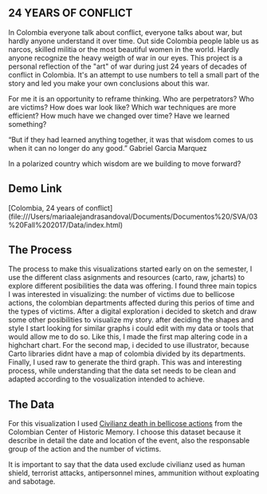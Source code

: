 ## 24 YEARS OF CONFLICT

In Colombia everyone talk about conflict, everyone talks about war, but hardly anyone understand it over time. Out side Colombia people lable us as narcos, skilled militia or the most beautiful women in the world. Hardly anyone recognize the heavy weigth of war in our eyes. This project is a personal reflection of the "art" of war during just 24 years of decades of conflict in Colombia. It's an attempt to use numbers to tell a small part of the story and led you make your own conclusions about this war. 

For me it is an opportunity to reframe thinking. Who are perpetrators? Who are victims? How does war look like? Which war techniques are more efficient? How much have we changed over time? Have we learned something?

“But if they had learned anything together, it was that wisdom 
comes to us when it can no longer do any good.”
Gabriel Garcia Marquez

In a polarized country which wisdom are we building to move forward?


## Demo Link
[Colombia, 24 years of conflict] (file:///Users/mariaalejandrasandoval/Documents/Documentos%20/SVA/03%20Fall%202017/Data/index.html)

## The Process
The process to make this visualizations started early on on the semester, I use the different class asignments and resources (carto, raw, jcharts) to explore different posibilities the data was offering. I found three main topics I was interested in visualizing: the number of victims due to bellicose actions, the colombian departments affected during this perios of time and the types of victims. After a digital exploration i decided to sketch and draw some other posibilities to visualize my story. after deciding the shapes and style I start looking for similar graphs i could edit with my data or tools that would allow me to do so. Like this, I made the first map altering code in a highchart chart. For the second map, i decided to use illustrator, because Carto libraries didnt have a map of colombia divided by its departments. Finally, I used raw to generate the third graph. This was and interesting process, while understanding that the data set needs to be clean and adapted according to the vosualization intended to achieve. 

## The Data
For this visualization I used [Civilianz death in bellicose actions](https://www.datos.gov.co/DataJam/Data-Jam-2017-OP-Centro-Memoria-Civiles-Muertos-Ac/6p84-qhsn) from the Colombian Center of Historic Memory. I choose this dataset because it describe in detail the date and location of the event, also the responsable group of the action and the number of victims. 

It is important to say that the data used exclude civilianz used as human shield, terrorist attacks, antipersonnel mines, ammunition without exploating and sabotage. 


